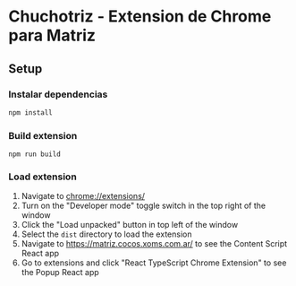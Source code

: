 # Chuchotriz - Extension de Chrome para Matriz

## Setup

### Instalar dependencias

```sh
npm install
```

### Build extension

```
npm run build
```

### Load extension

1. Navigate to [chrome://extensions/](chrome://extensions/)
1. Turn on the "Developer mode" toggle switch in the top right of the window
1. Click the "Load unpacked" button in top left of the window
1. Select the `dist` directory to load the extension
1. Navigate to https://matriz.cocos.xoms.com.ar/ to see the Content Script React app
1. Go to extensions and click "React TypeScript Chrome Extension" to see the Popup React app
